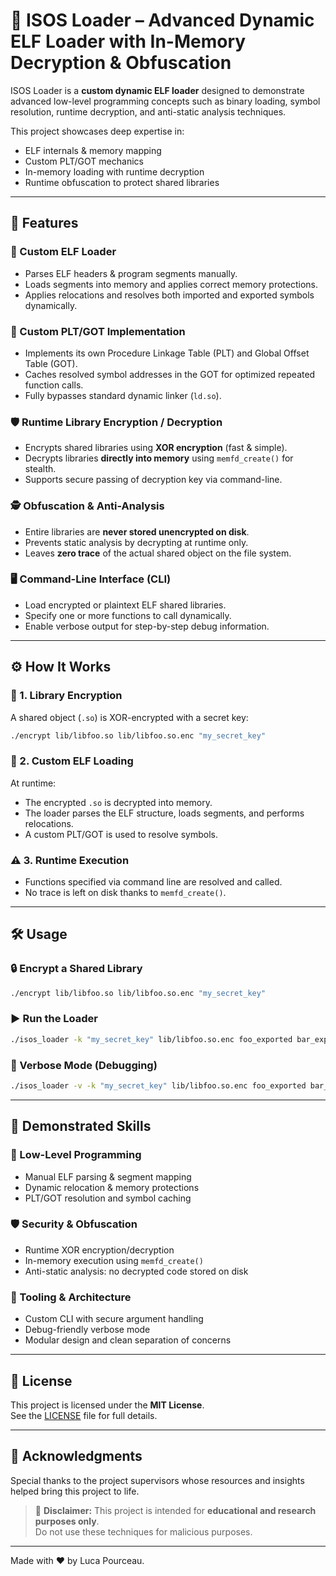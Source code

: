 # 🧠 ISOS Loader – Advanced Dynamic ELF Loader with In-Memory Decryption & Obfuscation

ISOS Loader is a **custom dynamic ELF loader** designed to demonstrate advanced low-level programming concepts such as binary loading, symbol resolution, runtime decryption, and anti-static analysis techniques.

This project showcases deep expertise in:
- ELF internals & memory mapping
- Custom PLT/GOT mechanics
- In-memory loading with runtime decryption
- Runtime obfuscation to protect shared libraries

---

## 🚀 Features

### 🔧 Custom ELF Loader
- Parses ELF headers & program segments manually.
- Loads segments into memory and applies correct memory protections.
- Applies relocations and resolves both imported and exported symbols dynamically.

### 🧮 Custom PLT/GOT Implementation
- Implements its own Procedure Linkage Table (PLT) and Global Offset Table (GOT).
- Caches resolved symbol addresses in the GOT for optimized repeated function calls.
- Fully bypasses standard dynamic linker (`ld.so`).

### 🛡 Runtime Library Encryption / Decryption
- Encrypts shared libraries using **XOR encryption** (fast & simple).
- Decrypts libraries **directly into memory** using `memfd_create()` for stealth.
- Supports secure passing of decryption key via command-line.

### 🕵️ Obfuscation & Anti-Analysis
- Entire libraries are **never stored unencrypted on disk**.
- Prevents static analysis by decrypting at runtime only.
- Leaves **zero trace** of the actual shared object on the file system.

### 🖥 Command-Line Interface (CLI)
- Load encrypted or plaintext ELF shared libraries.
- Specify one or more functions to call dynamically.
- Enable verbose output for step-by-step debug information.

---

## ⚙️ How It Works

### 🔐 1. Library Encryption
A shared object (`.so`) is XOR-encrypted with a secret key:
```bash
./encrypt lib/libfoo.so lib/libfoo.so.enc "my_secret_key"
```

### 🧠 2. Custom ELF Loading
At runtime:
- The encrypted `.so` is decrypted into memory.
- The loader parses the ELF structure, loads segments, and performs relocations.
- A custom PLT/GOT is used to resolve symbols.

### ⚠️ 3. Runtime Execution
- Functions specified via command line are resolved and called.
- No trace is left on disk thanks to `memfd_create()`.

---

## 🛠 Usage

### 🔒 Encrypt a Shared Library
```bash
./encrypt lib/libfoo.so lib/libfoo.so.enc "my_secret_key"
```

### ▶️ Run the Loader
```bash
./isos_loader -k "my_secret_key" lib/libfoo.so.enc foo_exported bar_exported
```

### 🐞 Verbose Mode (Debugging)
```bash
./isos_loader -v -k "my_secret_key" lib/libfoo.so.enc foo_exported bar_exported
```

---

## 🎯 Demonstrated Skills

### 🧬 Low-Level Programming
- Manual ELF parsing & segment mapping
- Dynamic relocation & memory protections
- PLT/GOT resolution and symbol caching

### 🛡 Security & Obfuscation
- Runtime XOR encryption/decryption
- In-memory execution using `memfd_create()`
- Anti-static analysis: no decrypted code stored on disk

### 🧰 Tooling & Architecture
- Custom CLI with secure argument handling
- Debug-friendly verbose mode
- Modular design and clean separation of concerns

---

## 📜 License

This project is licensed under the **MIT License**.  
See the [LICENSE](./LICENSE) file for full details.

---

## 🙏 Acknowledgments

Special thanks to the project supervisors whose resources and insights helped bring this project to life.

> 🧠 **Disclaimer:** This project is intended for **educational and research purposes only**.  
> Do not use these techniques for malicious purposes.

---

Made with ❤️ by Luca Pourceau.
